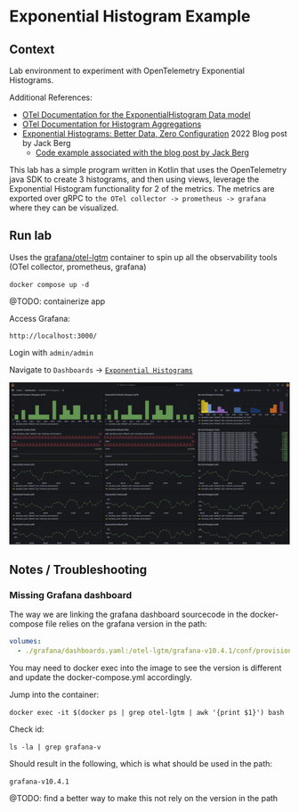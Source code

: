 # Exponential Histogram Example

## Context

Lab environment to experiment with OpenTelemetry Exponential Histograms.

Additional References:

* [OTel Documentation for the ExponentialHistogram Data model](https://opentelemetry.io/docs/specs/otel/metrics/data-model/#exponentialhistogram)
* [OTel Documentation for Histogram Aggregations](https://opentelemetry.io/docs/specs/otel/metrics/sdk/#histogram-aggregations)
* [Exponential Histograms: Better Data, Zero Configuration](https://opentelemetry.io/blog/2022/exponential-histograms/) 2022 Blog post by Jack Berg
    * [Code example associated with the blog post by Jack Berg](https://github.com/jack-berg/newrelic-opentelemetry-examples/commit/2681bf25518c02f4e5830f89254c736e0959d306)

This lab has a simple program written in Kotlin that uses the OpenTelemetry java SDK to create 3 histograms, and then 
using views, leverage the Exponential Histogram functionality for 2 of the metrics. The metrics are exported over gRPC to 
`the OTel collector -> prometheus -> grafana` where they can be visualized.


## Run lab

Uses the [grafana/otel-lgtm](https://github.com/grafana/docker-otel-lgtm) container 
to spin up all the observability tools (OTel collector, prometheus, grafana)

`docker compose up -d`

@TODO: containerize app



Access Grafana:

```
http://localhost:3000/
```

Login with `admin/admin`

Navigate to `Dashboards` -> [`Exponential Histograms`](http://localhost:3000/d/fdj5lsyfzhatcc/exponential-histograms?orgId=1&refresh=5s)

![dashboard](dashboard.png)

## Notes / Troubleshooting

### Missing Grafana dashboard

The way we are linking the grafana dashboard sourcecode in the docker-compose file relies on the grafana version in the 
path:

```yaml
volumes:
  - ./grafana/dashboards.yaml:/otel-lgtm/grafana-v10.4.1/conf/provisioning/dashboards/dashboards.yaml
```

You may need to docker exec into the image to see the version is different and update the docker-compose.yml accordingly.

Jump into the container:

`docker exec -it $(docker ps | grep otel-lgtm | awk '{print $1}') bash`

Check id:

`ls -la | grep grafana-v`

Should result in the following, which is what should be used in the path:

`grafana-v10.4.1`


@TODO: find a better way to make this not rely on the version in the path